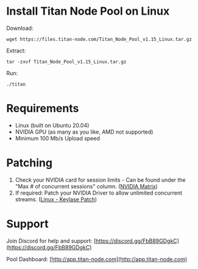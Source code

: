 # Install Titan Node Pool on Linux
Download:
```
wget https://files.titan-node.com/Titan_Node_Pool_v1.15_Linux.tar.gz
```
Extract:
```
tar -zxvf Titan_Node_Pool_v1.15_Linux.tar.gz
```
Run:
```
./titan
```

# Requirements
- Linux (built on Ubuntu 20.04)
- NVIDIA GPU (as many as you like, AMD not supported)
- Minimum 100 Mb/s Upload speed

# Patching
1. Check your NVIDIA card for session limits - Can be found under the "Max # of concurrent sessions" column. ([NVIDIA Matrix](https://developer.nvidia.com/video-encode-and-decode-gpu-support-matrix-new))
2. If required: Patch your NVIDIA Driver to allow unlimited concurrent streams. ([Linux - Keylase Patch](https://github.com/keylase/nvidia-patch))

# Support
Join Discord for help and support:
[https://discord.gg/FbB89GDgkC](https://discord.gg/FbB89GDgkC)

Pool Dashboard:
[http://app.titan-node.com](http://app.titan-node.com)
